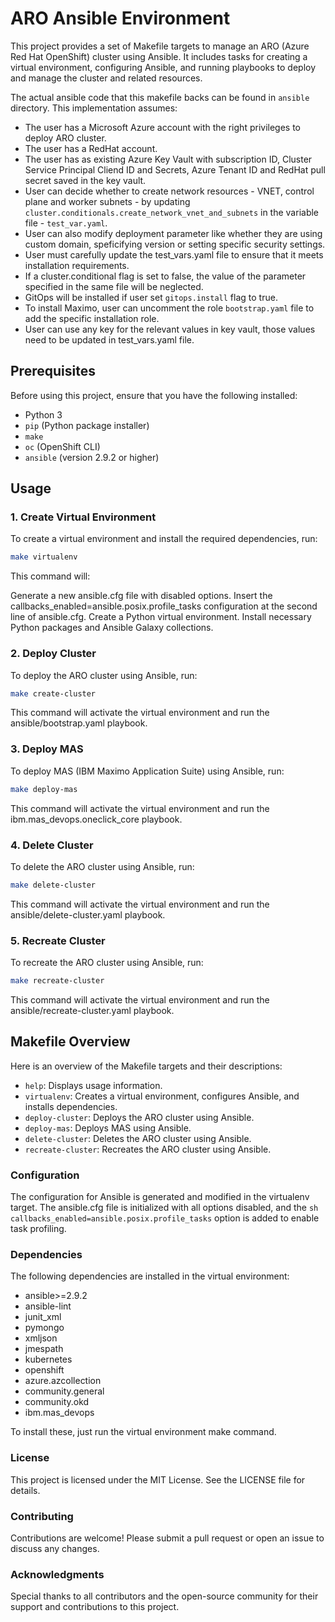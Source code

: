 # ARO Ansible Environment

This project provides a set of Makefile targets to manage an ARO (Azure Red Hat OpenShift) cluster using Ansible. It includes tasks for creating a virtual environment, configuring Ansible, and running playbooks to deploy and manage the cluster and related resources.

The actual ansible code that this makefile backs can be found in ```ansible``` directory. This implementation assumes:

* The user has a Microsoft Azure account with the right privileges to deploy ARO cluster.
* The user has a RedHat account.
* The user has as existing Azure Key Vault with subscription ID, Cluster Service Principal Cliend ID and Secrets, Azure Tenant ID and RedHat pull secret saved in the key vault.
* User can decide whether to create network resources - VNET, control plane and worker subnets - by updating  ```cluster.conditionals.create_network_vnet_and_subnets``` in the variable file - ```test_var.yaml```.
* User can also modify deployment parameter like whether they are using custom domain, speficifying version or setting specific security settings.
* User must carefully update the test_vars.yaml file to ensure that it meets installation requirements.
* If a cluster.conditional flag is set to false, the value of the parameter specified in the same file will be neglected.
* GitOps will be installed if user set ```gitops.install``` flag to true.
* To install Maximo, user can uncomment the role ```bootstrap.yaml``` file to add the specific installation role.
* User can use any key for the relevant values in key vault, those values need to be updated in test_vars.yaml file.

## Prerequisites

Before using this project, ensure that you have the following installed:

- Python 3
- `pip` (Python package installer)
- `make`
- `oc` (OpenShift CLI)
- `ansible` (version 2.9.2 or higher)

## Usage

### 1. Create Virtual Environment

To create a virtual environment and install the required dependencies, run:

```sh
make virtualenv
```

This command will:

Generate a new ansible.cfg file with disabled options.
Insert the callbacks_enabled=ansible.posix.profile_tasks configuration at the second line of ansible.cfg.
Create a Python virtual environment.
Install necessary Python packages and Ansible Galaxy collections.

### 2. Deploy Cluster

To deploy the ARO cluster using Ansible, run:

```sh
make create-cluster
```

This command will activate the virtual environment and run the ansible/bootstrap.yaml playbook.

### 3. Deploy MAS

To deploy MAS (IBM Maximo Application Suite) using Ansible, run:

```sh
make deploy-mas
```

This command will activate the virtual environment and run the ibm.mas_devops.oneclick_core playbook.

### 4. Delete Cluster

To delete the ARO cluster using Ansible, run:

```sh
make delete-cluster
```

This command will activate the virtual environment and run the ansible/delete-cluster.yaml playbook.

### 5. Recreate Cluster

To recreate the ARO cluster using Ansible, run:

```sh
make recreate-cluster
```

This command will activate the virtual environment and run the ansible/recreate-cluster.yaml playbook.

## Makefile Overview

Here is an overview of the Makefile targets and their descriptions:

* `help`: Displays usage information.
* `virtualenv`: Creates a virtual environment, configures Ansible, and installs dependencies.
* `deploy-cluster`: Deploys the ARO cluster using Ansible.
* `deploy-mas`: Deploys MAS using Ansible.
* `delete-cluster`: Deletes the ARO cluster using Ansible.
* `recreate-cluster`: Recreates the ARO cluster using Ansible.

### Configuration
The configuration for Ansible is generated and modified in the virtualenv target. The ansible.cfg file is initialized with all options disabled, and the ```sh callbacks_enabled=ansible.posix.profile_tasks``` option is added to enable task profiling.

### Dependencies
The following dependencies are installed in the virtual environment:

* ansible>=2.9.2
* ansible-lint
* junit_xml
* pymongo
* xmljson
* jmespath
* kubernetes
* openshift
* azure.azcollection
* community.general
* community.okd
* ibm.mas_devops

To install these, just run the virtual environment make command.

### License

This project is licensed under the MIT License. See the LICENSE file for details.

### Contributing

Contributions are welcome! Please submit a pull request or open an issue to discuss any changes.

### Acknowledgments
Special thanks to all contributors and the open-source community for their support and contributions to this project.

